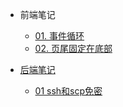 - 前端笔记
  - [01. 事件循环](FE/01事件循环.md)
  - [02. 页尾固定在底部](FE/02页尾固定在底部.md)

- [后端笔记](Server/)

  - [01 ssh和scp免密](Server/ssh免密登录scp拷贝文件.md)

